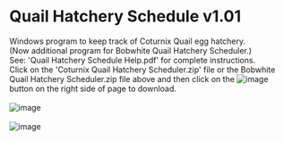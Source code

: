 # Quail Hatchery Schedule  v1.01
Windows program to keep track of Coturnix Quail egg hatchery.<BR>
(Now additional program for Bobwhite Quail Hatchery Scheduler.)<BR>
See: 'Quail Hatchery Schedule Help.pdf' for complete instructions.<BR>
Click on the 'Coturnix Quail Hatchery Scheduler.zip' file or the Bobwhite Quail Hatchery Scheduler.zip file above and then click on the ![image](https://github.com/inwtx/QuailHatcherySchedule/assets/32821617/b2b1d8dc-c2b9-48d7-a425-92c5a9c05f46)
button on the right side of page to download.
<BR>  
![image](https://github.com/inwtx/QuailHatcherySchedule/assets/32821617/e93b63d4-d793-405e-9769-13b30ecba47d)
<BR><BR>
![image](https://github.com/inwtx/QuailHatcherySchedule/assets/32821617/305da68c-2cb5-46fc-a0ca-b948af21f568)
<BR>
<BR>
  
